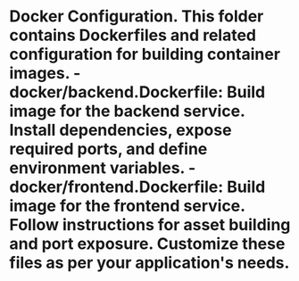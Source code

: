# Docker Configuration. This folder contains Dockerfiles and related configuration for building container images. - docker/backend.Dockerfile: Build image for the backend service. Install dependencies, expose required ports, and define environment variables. - docker/frontend.Dockerfile: Build image for the frontend service. Follow instructions for asset building and port exposure. Customize these files as per your application's needs.
